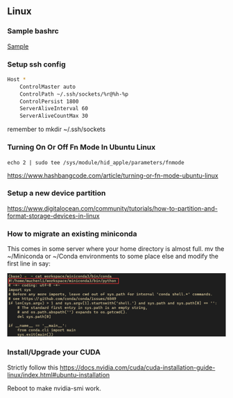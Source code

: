 ## Linux
### Sample bashrc
[Sample](./.bashrc)

### Setup ssh config 
```bash
Host *
    ControlMaster auto
    ControlPath ~/.ssh/sockets/%r@%h-%p
    ControlPersist 1800
    ServerAliveInterval 60
    ServerAliveCountMax 30
```
remember to mkdir ~/.ssh/sockets

### Turning On Or Off Fn Mode In Ubuntu Linux 
```
echo 2 | sudo tee /sys/module/hid_apple/parameters/fnmode
```
https://www.hashbangcode.com/article/turning-or-fn-mode-ubuntu-linux

### Setup a new device partition
https://www.digitalocean.com/community/tutorials/how-to-partition-and-format-storage-devices-in-linux

### How to migrate an existing miniconda
This comes in some server where your home directory is almost full.
mv the ~/Miniconda or ~/Conda environments to some place else and modify the first line in say:

![s](../figs/conda_move.png)

### Install/Upgrade your CUDA
Strictly follow this
https://docs.nvidia.com/cuda/cuda-installation-guide-linux/index.html#ubuntu-installation

Reboot to make nvidia-smi work.


### 
